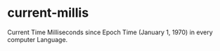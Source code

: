 # current-millis
Current Time Milliseconds since Epoch Time (January 1, 1970) in every computer Language. 
